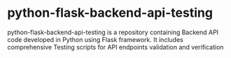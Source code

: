 # python-flask-backend-api-testing
python-flask-backend-api-testing is a repository containing Backend API code developed in Python using Flask framework. It includes comprehensive Testing scripts for API endpoints validation and verification
